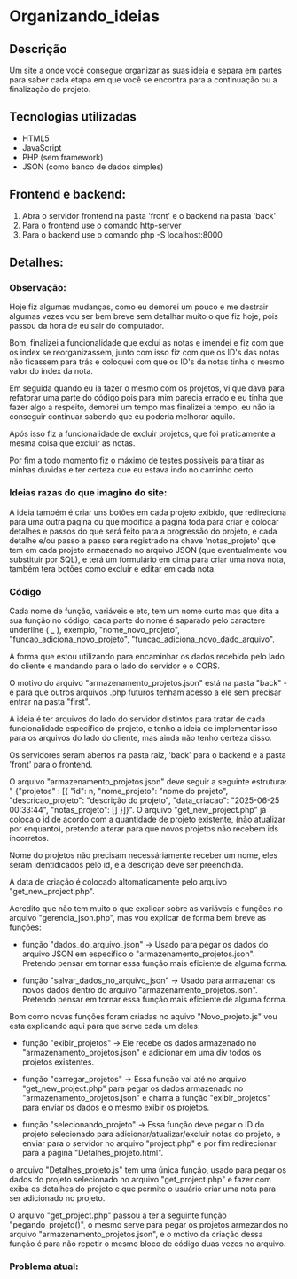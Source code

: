 # Organizando_ideias

## Descrição
 Um site a onde você consegue organizar as suas ideia e separa em partes para saber
cada etapa em que você se encontra para a continuação ou a finalização do projeto.

## Tecnologias utilizadas
- HTML5
- JavaScript
- PHP (sem framework)
- JSON (como banco de dados simples)

## Frontend e backend:
1. Abra o servidor frontend na pasta 'front' e o backend na pasta 'back'
2. Para o frontend use o comando http-server
3. Para o backend use o comando php -S localhost:8000 

## Detalhes:
### Observação:
Hoje fiz algumas mudanças, como eu demorei um pouco e me destrair algumas vezes vou ser bem breve sem detalhar muito o que fiz hoje, pois passou da hora de eu sair do computador.

Bom, finalizei a funcionalidade que exclui as notas e imendei e fiz com que os index se reorganizassem, junto com isso fiz com que os ID's das notas não ficassem para trás e coloquei com que os ID's da notas tinha o mesmo valor do index da nota.

Em seguida quando eu ia fazer o mesmo com os projetos, vi que dava para refatorar uma parte do código pois para mim parecia errado e eu tinha que fazer algo a respeito, demorei um tempo mas finalizei a tempo, eu não ia conseguir continuar sabendo que eu poderia melhorar aquilo.

Após isso fiz a funcionalidade de excluir projetos, que foi praticamente a mesma coisa que excluir as notas.

Por fim a todo momento fiz o máximo de testes possiveis para tirar as minhas duvidas e ter certeza que eu estava indo no caminho certo.

### Ideias razas do que imagino do site:
 A ideia também é criar uns botões em cada projeto exibido, que redireciona para uma
outra pagina ou que modifica a pagina toda para criar e colocar detalhes e passos do que será feito para a progressão do projeto, e cada detalhe e/ou passo a passo sera registrado na chave 'notas_projeto' que tem em cada projeto armazenado no arquivo JSON (que eventualmente vou substituir por SQL), e terá um formulário em cima para criar uma nova nota, também tera botões como excluir e editar em cada nota.

### Código
 Cada nome de função, variáveis e etc, tem um nome curto mas que dita a sua função no
código, cada parte do nome é saparado pelo caractere underline ( _ ), exemplo, "nome_novo_projeto", "funcao_adiciona_novo_projeto", "funcao_adiciona_novo_dado_arquivo".

 A forma que estou utilizando para encaminhar os dados recebido pelo lado do cliente
e mandando para o lado do servidor e o CORS.

 O motivo do arquivo "armazenamento_projetos.json" está na pasta "back" - é para que
outros arquivos .php futuros tenham acesso a ele sem precisar entrar na pasta "first".

 A ideia é ter arquivos do lado do servidor distintos para tratar de cada 
funcionalidade específico do projeto, e tenho a ideia de implementar isso para os arquivos do lado do cliente, mas ainda não tenho certeza disso.

 Os servidores seram abertos na pasta raiz, 'back' para o backend e a pasta 'front' para o frontend.

 O arquivo "armazenamento_projetos.json" deve seguir a seguinte estrutura: "
{"projetos" : [{ "id": n, "nome_projeto": "nome do projeto", "descricao_projeto": "descrição do projeto", "data_criacao": "2025-06-25 00:33:44", "notas_projeto": [] }]}". O arquivo "get_new_project.php" já coloca o id de acordo com a quantidade de projeto existente, (não atualizar por enquanto), pretendo alterar para que novos projetos não recebem ids incorretos. 
 
 Nome do projetos não precisam necessáriamente receber um nome, eles seram
identidicados pelo id, e a descrição deve ser preenchida.

 A data de criação é colocado altomaticamente pelo arquivo "get_new_project.php".

 Acredito que não tem muito o que explicar sobre as variáveis e funções no arquivo
"gerencia_json.php", mas vou explicar de forma bem breve as funções:

- função "dados_do_arquivo_json" -> Usado para pegar os dados do arquivo JSON em especifico o "armazenamento_projetos.json". Pretendo pensar em tornar essa função mais eficiente de alguma forma.

- função "salvar_dados_no_arquivo_json" -> Usado para armazenar os novos dados dentro do arquivo "armazenamento_projetos.json". Pretendo pensar em tornar essa função mais eficiente de alguma forma.

 Bom como novas funções foram criadas no aquivo "Novo_projeto.js" vou esta explicando
aqui para que serve cada um deles:

- função "exibir_projetos" -> Ele recebe os dados armazenado no "armazenamento_projetos.json" e adicionar em uma div todos os projetos existentes.

- função "carregar_projetos" -> Essa função vai até no arquivo "get_new_project.php" para pegar os dados armazenado no "armazenamento_projetos.json" e chama a função "exibir_projetos" para enviar os dados e o mesmo exibir os projetos.

- função "selecionando_projeto" -> Essa função deve pegar o ID do projeto selecionado para adicionar/atualizar/excluir notas do projeto, e enviar para o servidor no arquivo "project.php" e por fim redirecionar para a pagina "Detalhes_projeto.html".

o arquivo "Detalhes_projeto.js" tem uma única função, usado para pegar os dados do projeto selecionado no arquivo "get_project.php" e fazer com exiba os detalhes do projeto e que permite o usuário criar uma nota para ser adicionado no projeto.

O arquivo "get_project.php" passou a ter a seguinte função "pegando_projeto()", o mesmo serve para pegar os projetos armezandos no arquivo "armazenamento_projetos.json", e o motivo da criação dessa função é para não repetir o mesmo bloco de código duas vezes no arquivo.

### Problema atual: